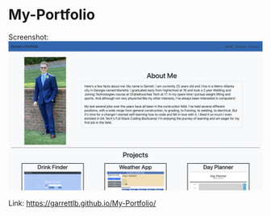 # My-Portfolio

Screenshot:
<img src="./assets/images/Screenshot.png" alt="Screenshot">

Link: https://garrettlb.github.io/My-Portfolio/
